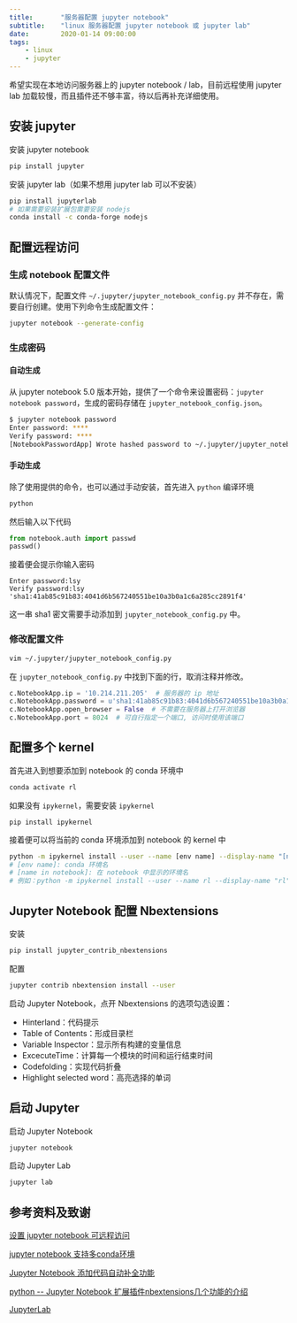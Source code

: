 ```yaml
---
title:       "服务器配置 jupyter notebook"
subtitle:    "linux 服务器配置 jupyter notebook 或 jupyter lab"
date:        2020-01-14 09:00:00
tags:
    - linux
    - jupyter
---
```




希望实现在本地访问服务器上的 jupyter notebook / lab，目前远程使用 jupyter lab 加载较慢，而且插件还不够丰富，待以后再补充详细使用。



## 安装 jupyter

安装 jupyter notebook

```bash
pip install jupyter
```



安装 jupyter lab（如果不想用 jupyter lab 可以不安装）

```bash
pip install jupyterlab
# 如果需要安装扩展包需要安装 nodejs
conda install -c conda-forge nodejs
```



## 配置远程访问

### 生成 notebook 配置文件

默认情况下，配置文件 `~/.jupyter/jupyter_notebook_config.py` 并不存在，需要自行创建。使用下列命令生成配置文件：

```bash
jupyter notebook --generate-config
```



### 生成密码

#### 自动生成

从 jupyter notebook 5.0 版本开始，提供了一个命令来设置密码：`jupyter notebook password`，生成的密码存储在 `jupyter_notebook_config.json`。

```bash
$ jupyter notebook password
Enter password: ****
Verify password: ****
[NotebookPasswordApp] Wrote hashed password to ~/.jupyter/jupyter_notebook_config.json
```



#### 手动生成

除了使用提供的命令，也可以通过手动安装，首先进入 `python` 编译环境

```bash
python
```

然后输入以下代码

```python
from notebook.auth import passwd
passwd()
```

接着便会提示你输入密码

```
Enter password:lsy
Verify password:lsy
'sha1:41ab85c91b83:4041d6b567240551be10a3b0a1c6a285cc2891f4'
```

这一串 sha1 密文需要手动添加到 `jupyter_notebook_config.py` 中。



### 修改配置文件

``` bash
vim ~/.jupyter/jupyter_notebook_config.py
```

在 `jupyter_notebook_config.py` 中找到下面的行，取消注释并修改。

```python
c.NotebookApp.ip = '10.214.211.205'  # 服务器的 ip 地址
c.NotebookApp.password = u'sha1:41ab85c91b83:4041d6b567240551be10a3b0a1c6a285cc2891f4'  # 手动生存密码的 sha1 密文需要写在这，自动生成的不需要填写
c.NotebookApp.open_browser = False  # 不需要在服务器上打开浏览器
c.NotebookApp.port = 8024  # 可自行指定一个端口, 访问时使用该端口
```



## 配置多个 kernel

首先进入到想要添加到 notebook 的 conda 环境中

```bash
conda activate rl
```

如果没有 `ipykernel`，需要安装 `ipykernel`

```
pip install ipykernel
```

接着便可以将当前的 conda 环境添加到 notebook 的 kernel 中

```bash
python -m ipykernel install --user --name [env name] --display-name "[name in notebook]"
# [env name]: conda 环境名
# [name in notebook]: 在 notebook 中显示的环境名
# 例如：python -m ipykernel install --user --name rl --display-name "rl"
```



## Jupyter Notebook 配置 Nbextensions

安装

```bash
pip install jupyter_contrib_nbextensions
```

配置

```bash
jupyter contrib nbextension install --user
```

启动 Jupyter Notebook，点开 Nbextensions 的选项勾选设置：

- Hinterland：代码提示
- Table of Contents：形成目录栏
- Variable Inspector：显示所有构建的变量信息
- ExcecuteTime：计算每一个模块的时间和运行结束时间
- Codefolding：实现代码折叠
- Highlight selected word：高亮选择的单词



## 启动 Jupyter

启动 Jupyter Notebook

```bash
jupyter notebook
```

启动 Jupyter Lab

```bash
jupyter lab
```





## 参考资料及致谢

[设置 jupyter notebook 可远程访问](sdn.net/simple_the_best/article/details/77005400)

[jupyter notebook 支持多conda环境](https://blog.csdn.net/u011622208/article/details/90379584)

[Jupyter Notebook 添加代码自动补全功能](https://www.jianshu.com/p/0ab80f63af8a)

[python -- Jupyter Notebook 扩展插件nbextensions几个功能的介绍](https://blog.csdn.net/August1226/article/details/86526858)

[JupyterLab](https://jupyterlab.readthedocs.io/en/stable/index.html)
